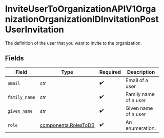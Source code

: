 # InviteUserToOrganizationAPIV1OrganizationOrganizationIDInvitationPostUserInvitation

The definition of the user that you want to invite to the organization.


## Fields

| Field                                                    | Type                                                     | Required                                                 | Description                                              |
| -------------------------------------------------------- | -------------------------------------------------------- | -------------------------------------------------------- | -------------------------------------------------------- |
| `email`                                                  | *str*                                                    | :heavy_check_mark:                                       | Email of a user                                          |
| `family_name`                                            | *str*                                                    | :heavy_check_mark:                                       | Family name of a user                                    |
| `given_name`                                             | *str*                                                    | :heavy_check_mark:                                       | Given name of a user                                     |
| `role`                                                   | [components.RolesToDB](../../models/shared/rolestodb.md) | :heavy_check_mark:                                       | An enumeration.                                          |